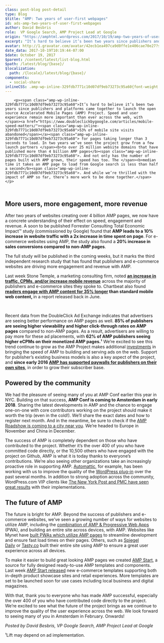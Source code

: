 ```yaml
---
class: post-blog post-detail
type: Blog
$title: "AMP: Two years of user-first webpages"
id: ads-amp-two-years-of-user-first-webpages
author: David Besbris
role:  VP Google Search, AMP Project Lead at Google
origin: "https://amphtml.wordpress.com/2017/10/19/amp-two-years-of-user-first-webpages/amp/"
excerpt: "It’s hard to believe it’s been two years since publishers and platforms came together to launch the open source Accelerated Mobile Pages (AMP) Project. Speed and user experience remain more important than ever across the web, with 53% of mobile site visits abandoned for pages taking longer than 3 seconds to load. In two years [&#8230;]"
avatar: http://1.gravatar.com/avatar/42ecb1ea497ca9d0ffe1e406cae70e27?s=96&d=identicon&r=G
date_data: 2017-10-19T10:19:44-07:00
$date: October 19, 2017
$parent: /content/latest/list-blog.html
$path: /latest/blog/{base}/
$localization:
  path: /{locale}/latest/blog/{base}/
components:
  - social-share
inlineCSS: .amp-wp-inline-329fdb7771c10d07df9eb73273c95a60{font-weight:400;}
---
```


<div class="amp-wp-article-content">

		<p><span class="amp-wp-inline-329fdb7771c10d07df9eb73273c95a60">It’s hard to believe it’s been two years since publishers and platforms came together to launch the open source Accelerated Mobile Pages (AMP) Project. Speed and user experience remain more important than ever across the web, with </span><a href="https://www.doubleclickbygoogle.com/articles/mobile-speed-matters/"><span class="amp-wp-inline-329fdb7771c10d07df9eb73273c95a60">53% of mobile site visits abandoned</span></a><span class="amp-wp-inline-329fdb7771c10d07df9eb73273c95a60"> for pages taking longer than 3 seconds to load. In two years we’ve seen the project grow from a few launch partners </span><b>to over 25 million website domains that have published more than 4 billion AMP pages</b><span class="amp-wp-inline-329fdb7771c10d07df9eb73273c95a60">. And not only has the number of pages built with AMP grown, their speed has too. The </span><b>median time it takes an AMP page to load from Google search is less than half a second</b><span class="amp-wp-inline-329fdb7771c10d07df9eb73273c95a60">. And while we’re thrilled with the impact of AMP so far, there’s more work to be done together.</span></p>
<h2><span class="amp-wp-inline-329fdb7771c10d07df9eb73273c95a60"><amp-img class="size-full wp-image-1774 aligncenter amp-wp-enforced-sizes" src="https://amphtml.files.wordpress.com/2017/10/scratch-amp_export-e1508432193890.png?w=660" alt="scratch-amp_export-e1508431558335.png" srcset="https://amphtml.files.wordpress.com/2017/10/scratch-amp_export-e1508432193890.png?w=660 660w, https://amphtml.files.wordpress.com/2017/10/scratch-amp_export-e1508432193890.png?w=1320 1320w, https://amphtml.files.wordpress.com/2017/10/scratch-amp_export-e1508432193890.png?w=150 150w, https://amphtml.files.wordpress.com/2017/10/scratch-amp_export-e1508432193890.png?w=300 300w, https://amphtml.files.wordpress.com/2017/10/scratch-amp_export-e1508432193890.png?w=768 768w, https://amphtml.files.wordpress.com/2017/10/scratch-amp_export-e1508432193890.png?w=1024 1024w" sizes="(min-width: 660px) 660px, 100vw" width="660" height="323"></amp-img><br/>
More users, more engagement, more revenue</span></h2>
<p><span class="amp-wp-inline-329fdb7771c10d07df9eb73273c95a60">After two years of websites creating over 4 billion AMP pages, we now have a concrete understanding of their effect on speed, engagement and revenue. A soon to be published Forrester Consulting Total Economic Impact™ study (commissioned by Google) found that </span><b>AMP leads to a 10% increase in website traffic with a 2x increase in time spent on page</b><span class="amp-wp-inline-329fdb7771c10d07df9eb73273c95a60">. For e-commerce websites using AMP, the study also found a </span><b>20% increase in sales conversions compared to non-AMP pages</b><span class="amp-wp-inline-329fdb7771c10d07df9eb73273c95a60">.</span></p>
<p><amp-img class="size-full wp-image-1781 aligncenter amp-wp-enforced-sizes" src="https://amphtml.files.wordpress.com/2017/10/scratch-amp_export-2-e1508432168415.png?w=660" alt="scratch-amp_export-2-e1508431720311.png" srcset="https://amphtml.files.wordpress.com/2017/10/scratch-amp_export-2-e1508432168415.png?w=660 660w, https://amphtml.files.wordpress.com/2017/10/scratch-amp_export-2-e1508432168415.png?w=1320 1320w, https://amphtml.files.wordpress.com/2017/10/scratch-amp_export-2-e1508432168415.png?w=150 150w, https://amphtml.files.wordpress.com/2017/10/scratch-amp_export-2-e1508432168415.png?w=300 300w, https://amphtml.files.wordpress.com/2017/10/scratch-amp_export-2-e1508432168415.png?w=768 768w, https://amphtml.files.wordpress.com/2017/10/scratch-amp_export-2-e1508432168415.png?w=1024 1024w" sizes="(min-width: 660px) 660px, 100vw" width="660" height="325"></amp-img></p>
<p><span class="amp-wp-inline-329fdb7771c10d07df9eb73273c95a60">The full study will be published in the coming weeks, but it marks the third independent research study that has found that publishers and e-commerce websites are driving more engagement and revenue with AMP. </span></p>
<p><!--more--></p>
<p><span class="amp-wp-inline-329fdb7771c10d07df9eb73273c95a60">Last week Stone Temple, a marketing consulting firm, noted </span><a href="https://www.stonetemple.com/the-canonical-guide-to-amp/amp/"><b>an increase in traffic, CPMs, and/or increase mobile revenue</b></a><span class="amp-wp-inline-329fdb7771c10d07df9eb73273c95a60"> across the majority of publishers and e-commerce sites they spoke to. Chartbeat also found </span><a href="http://blog.chartbeat.com/2017/06/05/the-new-speed-of-mobile-engagement/amp/"><b>readers engage with AMP content for 35% longer</b></a><b> than standard mobile web content, </b><span class="amp-wp-inline-329fdb7771c10d07df9eb73273c95a60">in a report released back in June.</span></p>
<p><amp-img class="alignnone wp-image-1767 amp-wp-enforced-sizes" src="https://amphtml.files.wordpress.com/2017/10/ampconf1.png?w=296&amp;h=222" alt="ampconf1" width="296" height="222" srcset="https://amphtml.files.wordpress.com/2017/10/ampconf1.png?w=296&amp;h=222 296w, https://amphtml.files.wordpress.com/2017/10/ampconf1.png?w=592&amp;h=444 592w, https://amphtml.files.wordpress.com/2017/10/ampconf1.png?w=150&amp;h=113 150w, https://amphtml.files.wordpress.com/2017/10/ampconf1.png?w=300&amp;h=225 300w" sizes="(min-width: 296px) 296px, 100vw"></amp-img>          <amp-img class="alignnone size-medium wp-image-1766 amp-wp-enforced-sizes" src="https://amphtml.files.wordpress.com/2017/10/ampconf2-e1508432251954.png?w=300&amp;h=222" alt="ampconf2" width="300" height="222" srcset="https://amphtml.files.wordpress.com/2017/10/ampconf2-e1508432251954.png?w=300&amp;h=222 300w, https://amphtml.files.wordpress.com/2017/10/ampconf2-e1508432251954.png?w=600&amp;h=444 600w, https://amphtml.files.wordpress.com/2017/10/ampconf2-e1508432251954.png?w=150&amp;h=111 150w" sizes="(min-width: 300px) 300px, 100vw"></amp-img></p>
<p><span class="amp-wp-inline-329fdb7771c10d07df9eb73273c95a60">Recent data from the DoubleClick Ad Exchange indicates that advertisers are seeing better performance on AMP pages as well. </span><b>85% of publishers are seeing higher viewability and higher click-through rates on AMP pages</b><span class="amp-wp-inline-329fdb7771c10d07df9eb73273c95a60"> compared to non-AMP pages. As a result, advertisers are willing to pay more for these ad placements, with </span><b>62% of AMP publishers seeing higher eCPMs on their monetized AMP pages.¹</b><span class="amp-wp-inline-329fdb7771c10d07df9eb73273c95a60"> We’re excited to see this trend continue to grow as the AMP Project makes additional </span><a href="http://ampproject.org/ads"><span class="amp-wp-inline-329fdb7771c10d07df9eb73273c95a60">investments</span></a><span class="amp-wp-inline-329fdb7771c10d07df9eb73273c95a60"> in bringing the speed of AMP to building and serving ads on the web. Support for publisher’s existing business models is also a key aspect of the project, and </span><b>since early 2016 <a href="https://amphtml.wordpress.com/2016/02/09/amp-supporting-paywalls-and-subscriptions/">AMP </a></b><a href="https://amphtml.wordpress.com/2016/02/09/amp-supporting-paywalls-and-subscriptions/"><b>has supported paywalls for publishers on their own sites</b></a><span class="amp-wp-inline-329fdb7771c10d07df9eb73273c95a60">, in order to grow their subscriber base.</span></p>
<h2><span class="amp-wp-inline-329fdb7771c10d07df9eb73273c95a60">Powered by the community</span></h2>
<p><span class="amp-wp-inline-329fdb7771c10d07df9eb73273c95a60">We had the pleasure of seeing many of you at AMP Conf earlier this year in NYC. Building on that success, </span><b>AMP Conf is coming to Amsterdam in early 2018</b><span class="amp-wp-inline-329fdb7771c10d07df9eb73273c95a60">. Sharing the latest developments in AMP and the chance to engage one-on-one with core contributors working on the project should make it worth the trip (even in the cold!). We’ll share the exact dates and how to register next month. And in the meantime, be sure to check if the </span><a href="https://www.ampproject.org/amp-roadshow/"><span class="amp-wp-inline-329fdb7771c10d07df9eb73273c95a60">AMP Roadshow is coming to a city near you</span></a><span class="amp-wp-inline-329fdb7771c10d07df9eb73273c95a60">. We’re headed to Europe in November and China in December.</span></p>
<p><span class="amp-wp-inline-329fdb7771c10d07df9eb73273c95a60">The success of AMP is completely dependent on those who have contributed to the project. Whether it’s the over 400 of you who have committed code directly, or the 10,500 others who have engaged with the project on Github, AMP is what it is today thanks to everyone’s contributions. We’re also seeing other organizations take an increasingly proactive role in supporting AMP. </span><a href="https://automattic.com/"><span class="amp-wp-inline-329fdb7771c10d07df9eb73273c95a60">Automattic</span></a><span class="amp-wp-inline-329fdb7771c10d07df9eb73273c95a60">, for example, has been working with us to improve the quality of the </span><a href="https://wordpress.org/plugins/amp/"><span class="amp-wp-inline-329fdb7771c10d07df9eb73273c95a60">WordPress plug-in</span></a><span class="amp-wp-inline-329fdb7771c10d07df9eb73273c95a60"> over the past several months. In addition to strong adoption across the community, WordPress.com VIP clients like </span><a href="https://vip.wordpress.com/2017/10/19/happy-second-birthday-amp/"><span class="amp-wp-inline-329fdb7771c10d07df9eb73273c95a60">The New York Post and PMC have seen great results</span></a><span class="amp-wp-inline-329fdb7771c10d07df9eb73273c95a60"> with their implementations.</span></p>
<h2><span class="amp-wp-inline-329fdb7771c10d07df9eb73273c95a60">The future of AMP</span></h2>
<p><span class="amp-wp-inline-329fdb7771c10d07df9eb73273c95a60">The future is bright for AMP. Beyond the success of publishers and e-commerce websites, we’ve seen a growing number of ways for websites to utilize AMP, including the </span><a href="https://www.ampproject.org/docs/guides/pwa-amp"><span class="amp-wp-inline-329fdb7771c10d07df9eb73273c95a60">combination of AMP &amp; Progressive Web Apps</span></a><span class="amp-wp-inline-329fdb7771c10d07df9eb73273c95a60"> (PWA), and building an entire site across devices, with AMP. Websites like Mynet have </span><a href="https://developers.google.com/web/showcase/2017/mynet"><span class="amp-wp-inline-329fdb7771c10d07df9eb73273c95a60">built PWAs which utilize AMP pages</span></a><span class="amp-wp-inline-329fdb7771c10d07df9eb73273c95a60"> to streamline development and ensure fast load times on their pages. Others, such as </span><a href="https://daily.spiegel.de/"><span class="amp-wp-inline-329fdb7771c10d07df9eb73273c95a60">Spiegel Daily</span></a> or <a href="https://tasty.co/">Tasty.co</a><span class="amp-wp-inline-329fdb7771c10d07df9eb73273c95a60"> built their entire site using AMP to ensure a great user experience across all devices.</span></p>
<p><span class="amp-wp-inline-329fdb7771c10d07df9eb73273c95a60">To make it easier to build great looking AMP pages we created </span><a href="http://ampstart.com"><span class="amp-wp-inline-329fdb7771c10d07df9eb73273c95a60">AMP Start</span></a><span class="amp-wp-inline-329fdb7771c10d07df9eb73273c95a60">, a source for fully designed ready-to-use AMP templates and components. Last week </span><a href="https://amphtml.wordpress.com/2017/10/13/start-fast-with-new-amp-start-templates/amp/"><span class="amp-wp-inline-329fdb7771c10d07df9eb73273c95a60">AMP Start released</span></a><span class="amp-wp-inline-329fdb7771c10d07df9eb73273c95a60"> new e-commerce templates supporting both in-depth product showcase sites and retail experiences. More templates are set to be launched soon for use cases including local business and digital magazines.</span></p>
<p><amp-img class=" wp-image-1716 aligncenter amp-wp-enforced-sizes" src="https://amphtml.files.wordpress.com/2017/10/ampstart_home2x.png?w=592&amp;h=376" alt="ampstart_home@2x" width="592" height="376" srcset="https://amphtml.files.wordpress.com/2017/10/ampstart_home2x.png?w=592&amp;h=376 592w, https://amphtml.files.wordpress.com/2017/10/ampstart_home2x.png?w=1184&amp;h=752 1184w, https://amphtml.files.wordpress.com/2017/10/ampstart_home2x.png?w=150&amp;h=95 150w, https://amphtml.files.wordpress.com/2017/10/ampstart_home2x.png?w=300&amp;h=191 300w, https://amphtml.files.wordpress.com/2017/10/ampstart_home2x.png?w=768&amp;h=488 768w, https://amphtml.files.wordpress.com/2017/10/ampstart_home2x.png?w=1024&amp;h=651 1024w" sizes="(min-width: 592px) 592px, 100vw"></amp-img></p>
<p><span class="amp-wp-inline-329fdb7771c10d07df9eb73273c95a60">With that, thank you to everyone who has made AMP successful, especially the over 400 of you who have contributed code directly to the project. We’re excited to see what the future of the project brings as we continue to improve the quality of the user experience across the web. We look forward to seeing many of you in Amsterdam in February. Onwards!</span></p>
<p><i><span class="amp-wp-inline-329fdb7771c10d07df9eb73273c95a60">Posted by David Besbris, VP Google Search, AMP Project Lead at Google</span></i></p>
<p>¹Lift may depend on ad implementation.</p>
<p><amp-img class="aligncenter size-full wp-image-1785 amp-wp-enforced-sizes" src="https://amphtml.files.wordpress.com/2017/10/amp_infographic_2017_full.png?w=660" alt="AMP_Infographic_2017_Full" srcset="https://amphtml.files.wordpress.com/2017/10/amp_infographic_2017_full.png?w=660 660w, https://amphtml.files.wordpress.com/2017/10/amp_infographic_2017_full.png?w=1320 1320w, https://amphtml.files.wordpress.com/2017/10/amp_infographic_2017_full.png?w=28 28w, https://amphtml.files.wordpress.com/2017/10/amp_infographic_2017_full.png?w=768 768w, https://amphtml.files.wordpress.com/2017/10/amp_infographic_2017_full.png?w=190 190w" sizes="(min-width: 660px) 660px, 100vw" width="660" height="3559"></amp-img></p>
<p> </p>
	</div>

	


</div>

